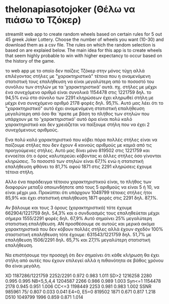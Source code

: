 # thelonapiasotojoker (Θέλω να πιάσω το Τζόκερ)

streamlit web app to create random wheels based on certain rules for 5 out 45 greek Joker Lottery.
Choose the number of wheels you want (10-30) and download them as a csv file.
The rules on which the random selection is based on are explaied below.
The main idea for this app is to create wheels that seem highly probable to win with higher expectancy 
to occur based on the history of the game.

το web app με το οποίο δεν παίζεις Τζόκερ στην μόνος τύχη αλλά επιλέγοντας στήλες με "χαρακτηριστικά" τέτοια που η αναμενόμενη στατιστική τους επαλήθευση να είναι μεγαλύτερη από το ποσοστό του συνόλου των στηλών με τα 'χαρακτηριστικά' αυτά.
πχ. στήλες με μέχρι ένα συνεχόμενο αριθμό είναι συνολικά 1154478 στις 1221759 δηλ. το 94,5% ενώ στο σύνολο των 2291 κληρώσεων έχει κληρωθεί στήλη με μέχρι ένα συνεχόμενο αριθμό 2178 φορές δηλ. 95,1%. Αυτό μας λέει ότι το "χαρακτηριστικό" αυτό έχει αναμενόμενη στατιστική επαλήθευση μεγαλύτερη από όσο θα ΄πρεπε με βάση το πλήθος των στηλών που υπάρχουν με το 'χαρακτηριστικό' αυτό άρα είναι πολύ καλό χαρακτηριστικό και δεν χρειάζεται να παίξουμε στήλη που να έχει 2 συνεχόμενους αριθμούς.

Ενα πολύ καλό χαρακτηριστικό που κόβει πάρα πολλές στήλες είναι να παίζουμε στήλες που δεν έχουν 4 κοινούς αριθμούς με καμιά από τις προηγούμενες στήλες.  Αυτό μας δίνει μόνο 819502 στις 1221759 και εννοείται ότι ο όρος καλυτερεύει κόβοντας κι άλλες στήλες όσο γίνονται κληρώσεις. Το ποσοστό των στηλών είναι 67,1% ενώ η στατιστική επαλήθευση φθάνει το 81,7% αφού 1871 στις 2291 κληρώσεις έχουμε τέτοια στήλη.

Αλλο ένα παράδειγμα τέτοιου χαρακτηριστικού είναι, το πλήθος των διαφορών μεταξύ οποιωνδήποτε από τους 5 αριθμούς να είναι 5 ή 10, να είναι μέχρι μια. Προκύπτει ότι υπάρχουν 1049799 τέτοιες στήλες ήτοι 85,9% και έχει στατιστική επαλήθευση 1871 φορές στις 2291 δηλ. 87,1%.

Αν βάλουμε και τους 3 όρους (χαρακτηριστικά) τότε έχουμε 662904/1221759 δηλ. 54,3% και ο συνδυασμός τους επαληθεύεται μέχρι σήμερα 1555/2291 φορές δηλ. 67,9% Αυτό σημαίνει 25% μεγαλύτερη στατιστικη επαλήθευση.
ΑΝ προσθέσουμε σε αυτούς και μερικά ακόμα χαρακτηριστικά που δεν κόβουν πολλές στήλες αλλά έχουν σχεδόν 100% σταστιστική επαλήθευση τότε έχουμε:
631543/1221759 δηλ. 51,7% με επαλήθευση 1506/2291 δηλ. 65,7% και 27,1% μεγαλύτερη στατιστική επαλήθευση.

Να επιστήσουμε την προσοχή ότι δεν σημαίνει ότι κάθε κλήρωση θα έχει στήλη από αυτές που έχουν επιλεγεί αλλά η πιθανότητα σε βάθος χρόνου θα είναι μεγάλη.  

XD 1187286/1221759 2252/2291 0.972 0.983 1.011
SD>2 1216258 2280 0.995 0.995
NB<5,5,4,4 1204587 2266 0.986 0.989 1.003
Syn<=1 1154478 2178 0.945 0.951 1.006
CC<=3 1198449 2253 0.981 0.983 1.002
SSNR 985961 75/ 0.807 0.033 0.041
E4=0, E5=0 819502 1871 0.671 0.817 1.218
D510 1049799 1996 0.859 0.871 1.014
